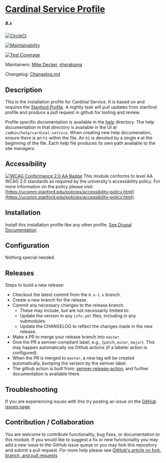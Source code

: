 # [Cardinal Service Profile](hhttps://github.com/SU-HKKU/cardinal_service_profile)
##### 8.x
[![CircleCI](https://circleci.com/gh/SU-HKKU/cardinal_service_profile.svg?style=shield)](https://circleci.com/gh/SU-HKKU/cardinal_service_profile)

[![Maintainability](https://api.codeclimate.com/v1/badges/4bcf8ab986d6837c7d97/maintainability)](https://codeclimate.com/github/SU-HKKU/cardinal_service_profile/maintainability)

[![Test Coverage](https://api.codeclimate.com/v1/badges/4bcf8ab986d6837c7d97/test_coverage)](https://codeclimate.com/github/SU-HKKU/cardinal_service_profile/test_coverage)


Maintainers: [Mike Decker](https://github.com/pookmish), [sherakama](https://github.com/sherakama)

Changelog: [Changelog.md](CHANGELOG.md)

Description
---

This is the installation profile for Cardinal Service. It is based on and requires the [Stanford Profile](https://github.com/SU-SWS/stanford_profile).
A nightly task will pull updates from  stanford profile and produce a pull request in github for testing and review.

Profile specific documentation is available in the [help](help) directory. The help documentation in that directory
is available in the UI at `/admin/help/cardinal-service`. When creating new help documenation, ensure there is an `h1`
within the file. An `h1` is denoted by a single `#` at the beginning of the file. Each help file produces its own path
available to the site managers.

Accessibility
---
[![WCAG Conformance 2.0 AA Badge](https://www.w3.org/WAI/wcag2AA-blue.png)](https://www.w3.org/TR/WCAG20/)
This module conforms to level AA WCAG 2.0 standards as required by the university's accessibility policy. For more information on the policy please visit: [https://ucomm.stanford.edu/policies/accessibility-policy.html](https://ucomm.stanford.edu/policies/accessibility-policy.html).

Installation
---

Install this installation profile like any other profile. [See Drupal Documentation](https://www.drupal.org/docs/7/install/using-an-installation-profile)

Configuration
---

Nothing special needed.

Releases
---

Steps to build a new release:
- Checkout the latest commit from the `8.x-1.x` branch.
- Create a new branch for the release.
- Commit any necessary changes to the release branch.
  -  These may include, but are not necessarily limited to:
    - Update the version in any `info.yml` files, including in any submodules.
    - Update the CHANGELOG to reflect the changes made in the new release.
- Make a PR to merge your release branch into `master`
- Give the PR a semver-compliant label, e.g., (`patch`, `minor`, `major`).  This may happen automatically via Github actions (if a labeler action is configured).
- When the PR is merged to `master`, a new tag will be created automatically, bumping the version by the semver label.
- The github action is built from: [semver-release-action](https://github.com/K-Phoen/semver-release-action), and further documentation is available there.


Troubleshooting
---

If you are experiencing issues with this try posting an issue on the [GitHub issues page](https://github.com/SU-SWS/stanford_profile/issues).

Contribution / Collaboration
---

You are welcome to contribute functionality, bug fixes, or documentation to this module. If you would like to suggest a fix or new functionality you may add a new issue to the GitHub issue queue or you may fork this repository and submit a pull request. For more help please see [GitHub's article on fork, branch, and pull requests](https://help.github.com/articles/using-pull-requests)
